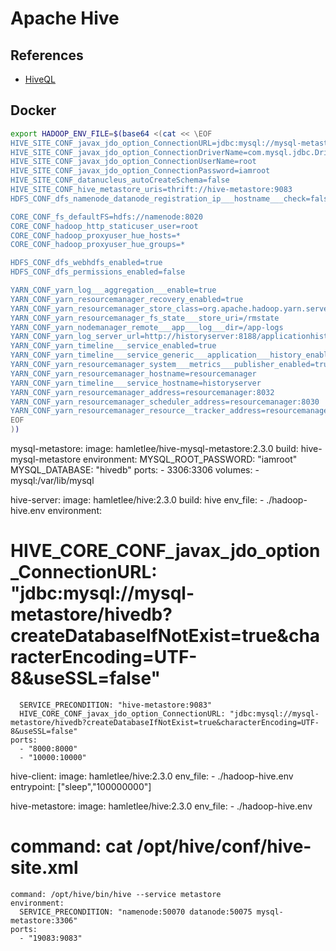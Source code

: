 # Apache Hive

## References

- [HiveQL](https://cwiki.apache.org/confluence/display/Hive/LanguageManual)

## Docker

```sh
export HADOOP_ENV_FILE=$(base64 <(cat << \EOF
HIVE_SITE_CONF_javax_jdo_option_ConnectionURL=jdbc:mysql://mysql-metastore/hivedb?createDatabaseIfNotExist=true\&amp;characterEncoding=UTF-8\&amp;useSSL=false
HIVE_SITE_CONF_javax_jdo_option_ConnectionDriverName=com.mysql.jdbc.Driver
HIVE_SITE_CONF_javax_jdo_option_ConnectionUserName=root
HIVE_SITE_CONF_javax_jdo_option_ConnectionPassword=iamroot
HIVE_SITE_CONF_datanucleus_autoCreateSchema=false
HIVE_SITE_CONF_hive_metastore_uris=thrift://hive-metastore:9083
HDFS_CONF_dfs_namenode_datanode_registration_ip___hostname___check=false

CORE_CONF_fs_defaultFS=hdfs://namenode:8020
CORE_CONF_hadoop_http_staticuser_user=root
CORE_CONF_hadoop_proxyuser_hue_hosts=*
CORE_CONF_hadoop_proxyuser_hue_groups=*

HDFS_CONF_dfs_webhdfs_enabled=true
HDFS_CONF_dfs_permissions_enabled=false

YARN_CONF_yarn_log___aggregation___enable=true
YARN_CONF_yarn_resourcemanager_recovery_enabled=true
YARN_CONF_yarn_resourcemanager_store_class=org.apache.hadoop.yarn.server.resourcemanager.recovery.FileSystemRMStateStore
YARN_CONF_yarn_resourcemanager_fs_state___store_uri=/rmstate
YARN_CONF_yarn_nodemanager_remote___app___log___dir=/app-logs
YARN_CONF_yarn_log_server_url=http://historyserver:8188/applicationhistory/logs/
YARN_CONF_yarn_timeline___service_enabled=true
YARN_CONF_yarn_timeline___service_generic___application___history_enabled=true
YARN_CONF_yarn_resourcemanager_system___metrics___publisher_enabled=true
YARN_CONF_yarn_resourcemanager_hostname=resourcemanager
YARN_CONF_yarn_timeline___service_hostname=historyserver
YARN_CONF_yarn_resourcemanager_address=resourcemanager:8032
YARN_CONF_yarn_resourcemanager_scheduler_address=resourcemanager:8030
YARN_CONF_yarn_resourcemanager_resource__tracker_address=resourcemanager:8031
EOF
))
```

  mysql-metastore:
    image: hamletlee/hive-mysql-metastore:2.3.0
    build: hive-mysql-metastore
    environment:
      MYSQL_ROOT_PASSWORD: "iamroot"
      MYSQL_DATABASE: "hivedb"
    ports:
      - 3306:3306
    volumes:
      - mysql:/var/lib/mysql

  hive-server:
    image: hamletlee/hive:2.3.0
    build: hive
    env_file:
      - ./hadoop-hive.env
    environment:
#      HIVE_CORE_CONF_javax_jdo_option_ConnectionURL: "jdbc:mysql://mysql-metastore/hivedb?createDatabaseIfNotExist=true&amp;characterEncoding=UTF-8&amp;useSSL=false"
      SERVICE_PRECONDITION: "hive-metastore:9083"
      HIVE_CORE_CONF_javax_jdo_option_ConnectionURL: "jdbc:mysql://mysql-metastore/hivedb?createDatabaseIfNotExist=true&characterEncoding=UTF-8&useSSL=false"
    ports:
      - "8000:8000"
      - "10000:10000"

  hive-client:
    image: hamletlee/hive:2.3.0
    env_file:
      - ./hadoop-hive.env
    entrypoint: ["sleep","100000000"]

  hive-metastore:
    image: hamletlee/hive:2.3.0
    env_file:
      - ./hadoop-hive.env
#    command: cat /opt/hive/conf/hive-site.xml
    command: /opt/hive/bin/hive --service metastore
    environment:
      SERVICE_PRECONDITION: "namenode:50070 datanode:50075 mysql-metastore:3306"
    ports:
      - "19083:9083"

